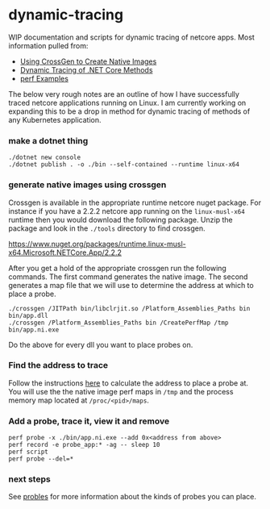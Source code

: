 # dynamic-tracing

WIP documentation and scripts for dynamic tracing of netcore apps.  Most information pulled from:

- [Using CrossGen to Create Native Images](https://github.com/dotnet/coreclr/blob/master/Documentation/building/crossgen.md)
- [Dynamic Tracing of .NET Core Methods](https://blogs.microsoft.co.il/sasha/2018/02/08/dynamic-tracing-of-net-core-methods/)
- [perf Examples](http://www.brendangregg.com/perf.html)

The below very rough notes are an outline of how I have successfully traced netcore applications running on Linux.  I am currently working on expanding this to be a drop in method for dynamic tracing of methods of any Kubernetes application.

### make a dotnet thing
```
./dotnet new console
./dotnet publish . -o ./bin --self-contained --runtime linux-x64
```

### generate native images using crossgen
Crossgen is available in the appropriate runtime netcore nuget package.  For instance if you have a 2.2.2 netcore app running on the `linux-musl-x64` runtime then you would download the following package.  Unzip the package and look in the `./tools` directory to find crossgen.

https://www.nuget.org/packages/runtime.linux-musl-x64.Microsoft.NETCore.App/2.2.2

After you get a hold of the appropriate crossgen run the following commands. The first command generates the native image.  The second generates a map file that we will use to determine the address at which to place a probe.

```
./crossgen /JITPath bin/libclrjit.so /Platform_Assemblies_Paths bin bin/app.dll
./crossgen /Platform_Assemblies_Paths bin /CreatePerfMap /tmp bin/app.ni.exe
```

Do the above for every dll you want to place probes on.

### Find the address to trace

Follow the instructions [here](https://blogs.microsoft.co.il/sasha/2018/02/08/dynamic-tracing-of-net-core-methods/) to calculate the address to place a probe at.  You will use the the native image perf maps in `/tmp` and the process memory map located at `/proc/<pid>/maps`.

### Add a probe, trace it, view it and remove

```
perf probe -x ./bin/app.ni.exe --add 0x<address from above>  
perf record -e probe_app:* -ag -- sleep 10
perf script
perf probe --del=*
```

### next steps

See [probles](./probes.md) for more information about the kinds of probes you can place.